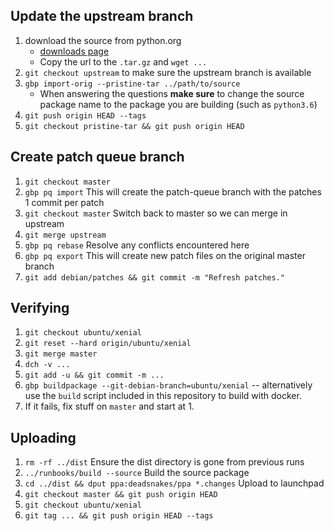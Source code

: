 ## Update the upstream branch

1. download the source from python.org
    - [downloads page](https://www.python.org/downloads/)
    - Copy the url to the `.tar.gz` and `wget ...`
1. `git checkout upstream` to make sure the upstream branch is available
1. `gbp import-orig --pristine-tar ../path/to/source`
    - When answering the questions **make sure** to change the source package
      name to the package you are building (such as `python3.6`)
1. `git push origin HEAD --tags`
1. `git checkout pristine-tar && git push origin HEAD`

## Create patch queue branch

1. `git checkout master`
1. `gbp pq import` This will create the patch-queue branch with the patches 1 commit per patch
1. `git checkout master`  Switch back to master so we can merge in upstream
1. `git merge upstream`
1. `gbp pq rebase`  Resolve any conflicts encountered here
1. `gbp pq export`  This will create new patch files on the original master branch
1. `git add debian/patches && git commit -m "Refresh patches."`

## Verifying

1. `git checkout ubuntu/xenial`
1. `git reset --hard origin/ubuntu/xenial`
1. `git merge master`
1. `dch -v ...`
1. `git add -u && git commit -m ...`
1. `gbp buildpackage --git-debian-branch=ubuntu/xenial` -- alternatively use
   the `build` script included in this repository to build with docker.
1. If it fails, fix stuff on `master` and start at 1.

## Uploading

1. `rm -rf ../dist`  Ensure the dist directory is gone from previous runs
1. `../runbooks/build --source` Build the source package
1. `cd ../dist && dput ppa:deadsnakes/ppa *.changes` Upload to launchpad
1. `git checkout master && git push origin HEAD`
1. `git checkout ubuntu/xenial`
1. `git tag ... && git push origin HEAD --tags`
